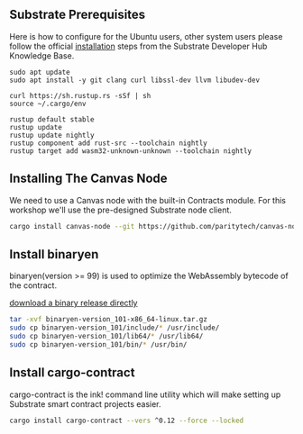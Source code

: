 ## Substrate Prerequisites

Here is how to configure for the Ubuntu users, other system users please follow the official [installation](https://substrate.dev/docs/en/knowledgebase/getting-started/) steps from the Substrate Developer Hub Knowledge Base.  

```
sudo apt update  
sudo apt install -y git clang curl libssl-dev llvm libudev-dev
```

```
curl https://sh.rustup.rs -sSf | sh  
source ~/.cargo/env
```

```
rustup default stable  
rustup update  
rustup update nightly  
rustup component add rust-src --toolchain nightly  
rustup target add wasm32-unknown-unknown --toolchain nightly
```

## Installing The Canvas Node

We need to use a Canvas node with the built-in Contracts module. For  this workshop we'll use the pre-designed Substrate node client.

```bash
cargo install canvas-node --git https://github.com/paritytech/canvas-node.git --tag v0.1.8 --force --locked
```

## Install binaryen

binaryen(version >= 99) is used to optimize the WebAssembly bytecode of the contract.

[download a binary release directly](https://github.com/WebAssembly/binaryen/releases)

```bash
tar -xvf binaryen-version_101-x86_64-linux.tar.gz  
sudo cp binaryen-version_101/include/* /usr/include/  
sudo cp binaryen-version_101/lib64/* /usr/lib64/  
sudo cp binaryen-version_101/bin/* /usr/bin/
```

## Install cargo-contract

cargo-contract is the ink! command line utility which will make setting up Substrate smart contract projects easier.

```bash
cargo install cargo-contract --vers ^0.12 --force --locked
```



